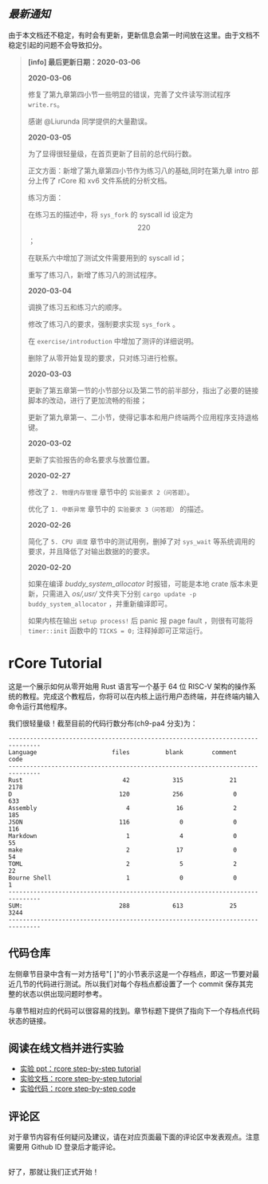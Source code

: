 ## **_最新通知_**

由于本文档还不稳定，有时会有更新，更新信息会第一时间放在这里。由于文档不稳定引起的问题不会导致扣分。

> **[info] 最后更新日期：2020-03-06**
>
> **2020-03-06**
>
> 修复了第九章第四小节一些明显的错误，完善了文件读写测试程序 ``write.rs``。
>
> 感谢 @Liurunda 同学提供的大量勘误。
>
> **2020-03-05**
>
> 为了显得很轻量级，在首页更新了目前的总代码行数。
>
> 正文方面：新增了第九章第四小节作为练习八的基础,同时在第九章 intro 部分上传了 rCore 和 xv6 文件系统的分析文档。
>
> 练习方面：
>
> 在练习五的描述中，将 `sys_fork` 的 syscall id 设定为 $$220$$；
>
> 在联系六中增加了测试文件需要用到的 syscall id；
>
> 重写了练习八，新增了练习八的测试程序。
>
> **2020-03-04**
>
> 调换了练习五和练习六的顺序。
>
> 修改了练习八的要求，强制要求实现 `sys_fork` 。
>
> 在 `exercise/introduction` 中增加了测评的详细说明。
>
> 删除了从零开始复现的要求，只对练习进行检察。
>
> **2020-03-03**
>
> 更新了第五章第一节的小节部分以及第二节的前半部分，指出了必要的链接脚本的改动，进行了更加流畅的衔接；
>
> 更新了第九章第一、二小节，使得记事本和用户终端两个应用程序支持退格键。
>
> **2020-03-02**
>
> 更新了实验报告的命名要求与放置位置。
>
> **2020-02-27**
>
> 修改了 `2. 物理内存管理` 章节中的 `实验要求 2（问答题）`。
>
> 优化了 `1. 中断异常` 章节中的 `实验要求 3（问答题）` 的描述。
>
> **2020-02-26**
>
> 简化了 `5. CPU 调度` 章节中的测试用例，删掉了对 `sys_wait` 等系统调用的要求，并且降低了对输出数据的的要求。
>
> **2020-02-20**
>
> 如果在编译 _buddy_system_allocator_ 时报错，可能是本地 crate 版本未更新，只需进入 _os/,usr/_ 文件夹下分别 `cargo update -p buddy_system_allocator` ，并重新编译即可。
>
> 如果内核在输出 `setup process!` 后 panic 报 page fault ，则很有可能将 `timer::init` 函数中的 `TICKS = 0;` 注释掉即可正常运行。

# rCore Tutorial

这是一个展示如何从零开始用 Rust 语言写一个基于 64 位 RISC-V 架构的操作系统的教程。完成这个教程后，你将可以在内核上运行用户态终端，并在终端内输入命令运行其他程序。

我们很轻量级！截至目前的代码行数分布(ch9-pa4 分支)为：

```
-------------------------------------------------------------------------------
Language                     files          blank        comment           code
-------------------------------------------------------------------------------
Rust                            42            315             21           2178
D                              120            256              0            633
Assembly                         4             16              2            185
JSON                           116              0              0            116
Markdown                         1              4              0             55
make                             2             17              0             54
TOML                             2              5              2             22
Bourne Shell                     1              0              0              1
-------------------------------------------------------------------------------
SUM:                           288            613             25           3244
-------------------------------------------------------------------------------
```

## 代码仓库

左侧章节目录中含有一对方括号"[ ]"的小节表示这是一个存档点，即这一节要对最近几节的代码进行测试。所以我们对每个存档点都设置了一个 commit 保存其完整的状态以供出现问题时参考。

与章节相对应的代码可以很容易的找到。章节标题下提供了指向下一个存档点代码状态的链接。

## 阅读在线文档并进行实验

- [实验 ppt：rcore step-by-step tutorial](https://rcore-os.github.io/rCore_tutorial_doc/os2atc2019/os2atc.html)
- [实验文档：rcore step-by-step tutorial](https://rcore-os.github.io/rCore_tutorial_doc/)
- [实验代码：rcore step-by-step code](https://github.com/rcore-os/rCore_tutorial/)

## 评论区

对于章节内容有任何疑问及建议，请在对应页面最下面的评论区中发表观点。注意需要用 Github ID 登录后才能评论。

##

好了，那就让我们正式开始！
